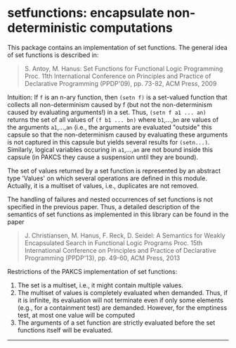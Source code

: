 setfunctions: encapsulate non-deterministic computations
========================================================

This package contains an implementation of set functions.
The general idea of set functions is described in:

> S. Antoy, M. Hanus: Set Functions for Functional Logic Programming
> Proc. 11th International Conference on Principles and Practice
> of Declarative Programming (PPDP'09), pp. 73-82, ACM Press, 2009

Intuition: If `f` is an n-ary function, then `(setn f)` is a set-valued
function that collects all non-determinism caused by f (but not
the non-determinism caused by evaluating arguments!) in a set.
Thus, `(setn f a1 ... an)` returns the set of all
values of `(f b1 ... bn)` where `b1`,...,`bn` are values
of the arguments `a1`,...,`an` (i.e., the arguments are
evaluated "outside" this capsule so that the non-determinism
caused by evaluating these arguments is not captured in this capsule
but yields several results for `(setn...)`.
Similarly, logical variables occuring in `a1`,...,`an` are not bound
inside this capsule (in PAKCS they cause a suspension until
they are bound).

The set of values returned by a set function is represented
by an abstract type 'Values' on which several operations are
defined in this module. Actually, it is a multiset of values,
i.e., duplicates are not removed.

The handling of failures and nested occurrences of set functions
is not specified in the previous paper. Thus, a detailed description
of the semantics of set functions as implemented in this library
can be found in the paper

> J. Christiansen, M. Hanus, F. Reck, D. Seidel:
> A Semantics for Weakly Encapsulated Search in Functional Logic Programs
> Proc. 15th International Conference on Principles and Practice
> of Declarative Programming (PPDP'13), pp. 49-60, ACM Press, 2013

Restrictions of the PAKCS implementation of set functions:

1. The set is a multiset, i.e., it might contain multiple values.
2. The multiset of values is completely evaluated when demanded.
   Thus, if it is infinite, its evaluation will not terminate
   even if only some elements (e.g., for a containment test)
   are demanded. However, for the emptiness test, at most one
   value will be computed
3. The arguments of a set function are strictly evaluated before
   the set functions itself will be evaluated.

--------------------------------------------------------------------------
